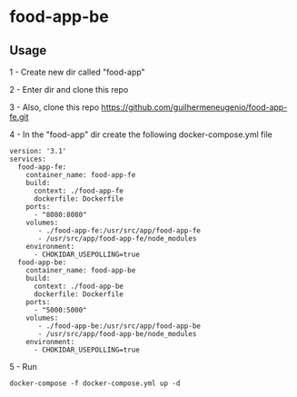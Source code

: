 # food-app-be
## Usage
1 - Create new dir called "food-app"

2 - Enter dir and clone this repo

3 - Also, clone this repo https://github.com/guilhermeneugenio/food-app-fe.git

4 - In the "food-app" dir create the following docker-compose.yml file
```
version: '3.1'
services:
  food-app-fe:
    container_name: food-app-fe
    build:
      context: ./food-app-fe
      dockerfile: Dockerfile
    ports:
      - "8080:8080"
    volumes:
       - ./food-app-fe:/usr/src/app/food-app-fe
       - /usr/src/app/food-app-fe/node_modules
    environment:
      - CHOKIDAR_USEPOLLING=true
  food-app-be:
    container_name: food-app-be
    build:
      context: ./food-app-be
      dockerfile: Dockerfile
    ports:
      - "5000:5000"
    volumes:
       - ./food-app-be:/usr/src/app/food-app-be
       - /usr/src/app/food-app-be/node_modules
    environment:
      - CHOKIDAR_USEPOLLING=true
```
5 - Run
```
docker-compose -f docker-compose.yml up -d
```
